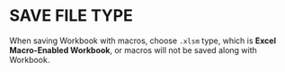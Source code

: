 # SAVE FILE TYPE

When saving Workbook with macros, choose `.xlsm` type, which is **Excel Macro-Enabled Workbook**, or macros will not be saved along with Workbook.
